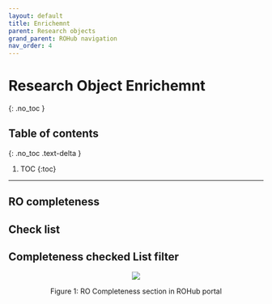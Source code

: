 ```yaml
---
layout: default
title: Enrichemnt
parent: Research objects
grand_parent: ROHub navigation
nav_order: 4
---
```


# Research Object Enrichemnt
{: .no_toc }
## Table of contents
{: .no_toc .text-delta }

1. TOC
{:toc}

---


## RO completeness


## Check list


## Completeness checked List filter



<p align="center"> <img src="https://box.psnc.pl/f/ec76f5b358/?raw=1"> </p>
<div align="center"> Figure 1: RO Completeness section in ROHub portal </div>
